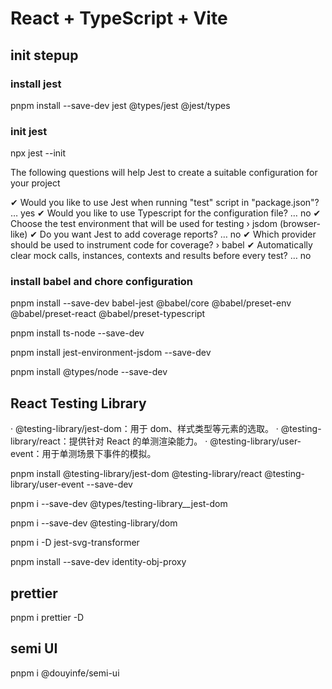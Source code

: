 # React + TypeScript + Vite

## init stepup

### install jest
pnpm install --save-dev jest @types/jest @jest/types

### init jest
npx jest --init

The following questions will help Jest to create a suitable configuration for your project

✔ Would you like to use Jest when running "test" script in "package.json"? … yes
✔ Would you like to use Typescript for the configuration file? … no
✔ Choose the test environment that will be used for testing › jsdom (browser-like)
✔ Do you want Jest to add coverage reports? … no
✔ Which provider should be used to instrument code for coverage? › babel
✔ Automatically clear mock calls, instances, contexts and results before every test? … no

### install babel and chore configuration
pnpm install --save-dev babel-jest @babel/core @babel/preset-env @babel/preset-react @babel/preset-typescript

pnpm install ts-node --save-dev

pnpm install jest-environment-jsdom --save-dev

pnpm install @types/node --save-dev

## React Testing Library
· @testing-library/jest-dom：用于 dom、样式类型等元素的选取。
· @testing-library/react：提供针对 React 的单测渲染能力。
· @testing-library/user-event：用于单测场景下事件的模拟。

pnpm install @testing-library/jest-dom @testing-library/react @testing-library/user-event --save-dev

pnpm i --save-dev @types/testing-library__jest-dom

pnpm i --save-dev @testing-library/dom

pnpm i -D jest-svg-transformer

pnpm install --save-dev identity-obj-proxy

## prettier
pnpm i prettier -D

## semi UI
pnpm i @douyinfe/semi-ui